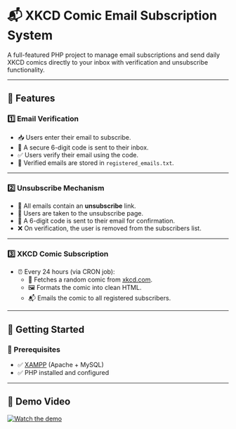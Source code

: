 # 📬 XKCD Comic Email Subscription System

A full-featured PHP project to manage email subscriptions and send daily XKCD comics directly to your inbox with verification and unsubscribe functionality.

---

## 📌 Features

### 1️⃣ Email Verification
- 📥 Users enter their email to subscribe.
- 🔐 A secure 6-digit code is sent to their inbox.
- ✅ Users verify their email using the code.
- 💾 Verified emails are stored in `registered_emails.txt`.

---

### 2️⃣ Unsubscribe Mechanism
- 📩 All emails contain an **unsubscribe** link.
- 🧾 Users are taken to the unsubscribe page.
- 🔐 A 6-digit code is sent to their email for confirmation.
- ❌ On verification, the user is removed from the subscribers list.

---

### 3️⃣ XKCD Comic Subscription
- ⏰ Every 24 hours (via CRON job):
  - 📡 Fetches a random comic from [xkcd.com](https://xkcd.com).
  - 🖼️ Formats the comic into clean HTML.
  - 📬 Emails the comic to all registered subscribers.

---

## 🚀 Getting Started

### 🔧 Prerequisites
- ✅ [XAMPP](https://www.apachefriends.org/index.html) (Apache + MySQL)
- ✅ PHP installed and configured

---
## 🎥 Demo Video

[![Watch the demo](https://img.youtube.com/vi/e018NNg7PWs/0.jpg)](https://youtu.be/e018NNg7PWs)



